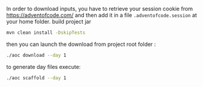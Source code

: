 In order to download inputs, you have to retrieve your session cookie from https://adventofcode.com/ and then add it in a file `.adventofcode.session` at your home folder.
build project jar
```sh
mvn clean install -DskipTests
```

then you can launch the download from project root folder :
```sh
./aoc download --day 1
```

to generate day files execute:
```sh
./aoc scaffold --day 1
```